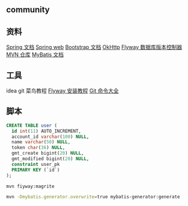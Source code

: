 ## community

## 资料

[Spring 文档](https://spring.io/guides)
[Spring web](https://spring.io/guides/gs/serving-web-content/)
[Bootstrap 文档](https://v3.bootcss.com/)
[OkHttp](https://square.github.io/okhttp/)
[Flyway 数据库版本控制器](https://flywaydb.org/getstarted/firststeps/maven)
[MVN 仓库](https://mvnrepository.com/)
[MyBatis 文档](https://mybatis.org/mybatis-3/configuration.html)
## 工具
idea git 菜鸟教程
[Flyway 安装教程](https://blog.csdn.net/qq_38571521/article/details/89401584?utm_medium=distribute.pc_aggpage_search_result.none-task-blog-2~all~first_rank_v2~rank_v25-2-89401584.nonecase)
[Git 命令大全](https://www.jianshu.com/p/46ffff059092)


## 脚本
```sql
CREATE TABLE user (
  id int(11) AUTO_INCREMENT,
  account_id varchar(100) NULL,
  name varchar(50) NULL,
  token char(36) NULL,
  gmt_create bigint(20) NULL,
  gmt_modified bigint(20) NULL,
  constraint user_pk
  PRIMARY KEY (`id`)
);
```
```bash
mvn fiyway:magrite

mvn -Dmybatis.generator.overwrite=true mybatis-generator:generate
```